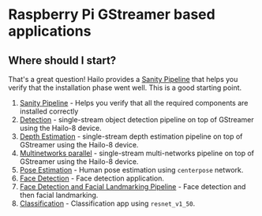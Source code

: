 # Raspberry Pi GStreamer based applications

## Where should I start?

That's a great question! Hailo provides a [Sanity Pipeline](sanity_pipeline/README.md) that helps you verify that the installation phase went well. This is a good starting point.

1. [Sanity Pipeline](sanity_pipeline/README.md) - Helps you verify that all the required components are installed correctly
2. [Detection](detection/README.md) - single-stream object detection pipeline on top of GStreamer using the Hailo-8 device.
3. [Depth Estimation](depth_estimation/README.md) - single-stream depth estimation pipeline on top of GStreamer using the Hailo-8 device.
4. [Multinetworks parallel](multinetworks_parallel/README.md) - single-stream multi-networks pipeline on top of GStreamer using the Hailo-8 device.
5. [Pose Estimation](pose_estimation/../README.md) - Human pose estimation using `centerpose` network.
6. [Face Detection](face_detection/README.md) - Face detection application.
7. [Face Detection and Facial Landmarking Pipeline](cascading_networks/README.md) - Face detection and then facial landmarking.
8. [Classification](classification/README.md) - Classification app using `resnet_v1_50`.
